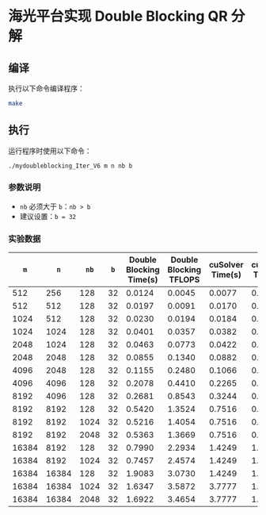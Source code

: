 # 海光平台实现 Double Blocking QR 分解

## 编译
执行以下命令编译程序：
```bash
make
```

## 执行
运行程序时使用以下命令：
```bash
./mydoubleblocking_Iter_V6 m n nb b
```

### 参数说明
- `nb` 必须大于 `b`：`nb > b`
- 建议设置：`b = 32`

### 实验数据

| `m`     | `n`     | `nb`   | `b`   | Double Blocking Time(s) | Double Blocking TFLOPS | cuSolver Time(s) | cuSolver TFLOPS |  
|---------|---------|--------|-------|--------------------------|------------------------|------------------|----------------|  
| 512     | 256     | 128    | 32    | 0.0124                   | 0.0045                 | 0.0077           | 0.0073         |  
| 512     | 512     | 128    | 32    | 0.0197                   | 0.0091                 | 0.0170           | 0.0105         |  
| 1024    | 512     | 128    | 32    | 0.0230                   | 0.0194                 | 0.0184           | 0.0243         |  
| 1024    | 1024    | 128    | 32    | 0.0401                   | 0.0357                 | 0.0382           | 0.0375         |  
| 2048    | 1024    | 128    | 32    | 0.0463                   | 0.0773                 | 0.0422           | 0.0848         |  
| 2048    | 2048    | 128    | 32    | 0.0855                   | 0.1340                 | 0.0882           | 0.1299         |  
| 4096    | 2048    | 128    | 32    | 0.1155                   | 0.2480                 | 0.1066           | 0.2686         |  
| 4096    | 4096    | 128    | 32    | 0.2078                   | 0.4410                 | 0.2265           | 0.4044         |  
| 8192    | 4096    | 128    | 32    | 0.2681                   | 0.8543                 | 0.3244           | 0.7061         |  
| 8192    | 8192    | 128    | 32    | 0.5420                   | 1.3524                 | 0.7516           | 0.9753         |  
| 8192    | 8192    | 1024   | 32    | 0.5216                   | 1.4054                 | 0.7516           | 0.9753         |  
| 8192    | 8192    | 2048   | 32    | 0.5363                   | 1.3669                 | 0.7516           | 0.9753         |  
| 16384   | 8192    | 128    | 32    | 0.7990                   | 2.2934                 | 1.4249           | 1.2861         |  
| 16384   | 8192    | 1024   | 32    | 0.7457                   | 2.4574                 | 1.4249           | 1.2861         |  
| 16384   | 16384   | 128    | 32    | 1.9083                   | 3.0730                 | 1.4249           | 1.2861         |  
| 16384   | 16384   | 1024   | 32    | 1.6347                   | 3.5872                 | 3.7777           | 1.5523         |  
| 16384   | 16384   | 2048   | 32    | 1.6922                   | 3.4654                 | 3.7777           | 1.5523         |  
